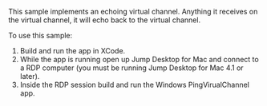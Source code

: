 This sample implements an echoing virtual channel. Anything it receives on the virtual channel, it will echo back to the virtual channel.

To use this sample:

1. Build and run the app in XCode. 
2. While the app is running open up Jump Desktop for Mac and connect to a RDP computer (you must be running Jump Desktop for Mac 4.1 or later). 
3. Inside the RDP session build and run the Windows PingVirualChannel app. 


